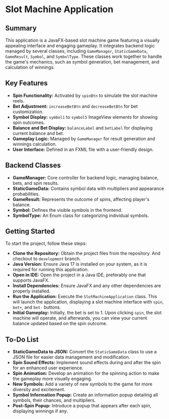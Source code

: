 # Slot Machine Application

## Summary
This application is a JavaFX-based slot machine game featuring a visually appealing interface and engaging gameplay. It integrates backend logic managed by several classes, including `GameManager`, `StaticGameData`, `GameResult`, `Symbol`, and `SymbolType`. These classes work together to handle the game's mechanics, such as symbol generation, bet management, and calculation of winnings.

## Key Features
- **Spin Functionality:** Activated by `spinBtn` to simulate the slot machine reels.
- **Bet Adjustment:** `increaseBetBtn` and `decreaseBetBtn` for bet customization.
- **Symbol Display:** `symbol1` to `symbol5` ImageView elements for showing spin outcomes.
- **Balance and Bet Display:** `balanceLabel` and `betLabel` for displaying current balance and bet.
- **Gameplay Logic:** Managed by `GameManager` for result generation and winnings calculation.
- **User Interface:** Defined in an FXML file with a user-friendly design.

## Backend Classes
- **GameManager:** Core controller for backend logic, managing balance, bets, and spin results.
- **StaticGameData:** Contains symbol data with multipliers and appearance probabilities.
- **GameResult:** Represents the outcome of spins, affecting player's balance.
- **Symbol:** Defines the visible symbols in the frontend.
- **SymbolType:** An Enum class for categorizing individual symbols.

## Getting Started
To start the project, follow these steps:
- **Clone the Repository:** Obtain the project files from the repository. And checkout to `development` branch.
- **Java Version:** Ensure Java 17 is installed on your system, as it is required for running this application.
- **Open in IDE:** Open the project in a Java IDE, preferably one that supports JavaFX.
- **Install Dependencies:** Ensure JavaFX and any other dependencies are properly installed.
- **Run the Application:** Execute the `SlotMachineApplication` class. This will launch the application, displaying a slot machine interface with `spin`, `bet+`, and `bet-` buttons.
- **Initial Gameplay:** Initially, the bet is set to 1. Upon clicking `spin`, the slot machine will operate, and afterwards, you can view your current balance updated based on the spin outcome.


## To-Do List
- **StaticGameData to JSON:** Convert the `StaticGameData` class to use a JSON file for easier data management and modification.
- **Spin Sound Effects:** Implement sound effects during and after the spin for an enhanced user experience.
- **Spin Animation:** Develop an animation for the spinning action to make the gameplay more visually engaging.
- **New Symbols:** Add a variety of new symbols to the game for more diversity and excitement.
- **Symbol Information Popup:** Create an information popup detailing all symbols, their chances, and multipliers.
- **Post-Spin Popup:** Introduce a popup that appears after each spin, displaying winnings if any.

